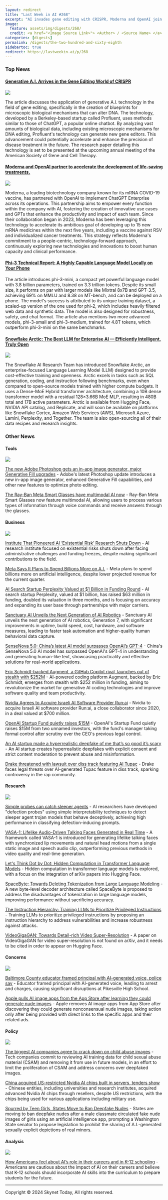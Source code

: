 ```yaml
---
layout: redirect
title: "Last Week in AI #268"
excerpt: "AI invades gene editing with CRISPR, Moderna and OpenAI join forces, introducing the pocket-sized language model Phi-3, Snowflake Arctic revolutionizes enterprise AI, and more! 🧬💡📱🚀"
image: 
  feature: assets/img/digests/268/
  credit: <a href="<Image Source Link>"> <Author> / <Source Name> </a>
categories: [digests]
permalink: /digests/the-two-hundred-and-sixty-eighth
sidebartoc: true
redirect: https://lastweekin.ai/p/268
---
```


### Top News

#### [Generative A.I. Arrives in the Gene Editing World of CRISPR](https://www.nytimes.com/2024/04/22/technology/generative-ai-gene-editing-crispr.html)
![](https://static01.nyt.com/images/2024/05/11/business/11AI-CRISPR-VIDEO-COVER2/11AI-CRISPR-VIDEO-COVER2-facebookJumbo.jpg)

The article discusses the application of generative A.I. technology in the field of gene editing, specifically in the creation of blueprints for microscopic biological mechanisms that can alter DNA. The technology, developed by a Berkeley-based startup called Profluent, uses methods similar to those of ChatGPT, a popular online chatbot. By analyzing vast amounts of biological data, including existing microscopic mechanisms for DNA editing, Profluent's technology can generate new gene editors. This advancement could potentially accelerate and enhance the precision of disease treatment in the future. The research paper detailing this technology is set to be presented at the upcoming annual meeting of the American Society of Gene and Cell Therapy.

#### [Moderna and OpenAI partner to accelerate the development of life-saving treatments.](https://openai.com/customer-stories/moderna)
![](https://images.openai.com/blob/cc3f551c-e365-4706-8b2a-8bf42089f973/Screenshot2024-04-01at10.33.54AM.png?trim=0%2C0%2C0%2C2&width=1000&quality=80)

Moderna, a leading biotechnology company known for its mRNA COVID-19 vaccine, has partnered with OpenAI to implement ChatGPT Enterprise across its operations. This partnership aims to empower every function within the company with AI, fostering the creation of innovative use cases and GPTs that enhance the productivity and impact of each team. Since their collaboration began in 2023, Moderna has been leveraging this technology to accelerate its ambitious goal of developing up to 15 new mRNA medicines within the next five years, including a vaccine against RSV and individualized cancer treatments. This strategy reflects Moderna's commitment to a people-centric, technology-forward approach, continuously exploring new technologies and innovations to boost human capacity and clinical performance.

#### [Phi-3 Technical Report: A Highly Capable Language Model Locally on Your Phone](https://arxiv.org/abs/2404.14219v1)


The article introduces phi-3-mini, a compact yet powerful language model with 3.8 billion parameters, trained on 3.3 trillion tokens. Despite its small size, it performs on par with larger models like Mixtral 8x7B and GPT-3.5, achieving 69% on MMLU and 8.38 on MT-bench, and can be deployed on a phone. The model's success is attributed to its unique training dataset, a scaled-up version of the one used for phi-2, which includes heavily filtered web data and synthetic data. The model is also designed for robustness, safety, and chat format. The article also mentions two more advanced models, phi-3-small and phi-3-medium, trained for 4.8T tokens, which outperform phi-3-mini on the same benchmarks.

#### [Snowflake Arctic: The Best LLM for Enterprise AI — Efficiently Intelligent, Truly Open](https://www.snowflake.com/blog/arctic-open-efficient-foundation-language-models-snowflake/)
![](https://www.snowflake.com/wp-content/uploads/2024/04/Snowflake_ARCTIC_4-24_Blog_hero.png)

The Snowflake AI Research Team has introduced Snowflake Arctic, an enterprise-focused Language Learning Model (LLM) designed to provide cost-effective training and openness. Arctic excels in tasks such as SQL generation, coding, and instruction following benchmarks, even when compared to open-source models trained with higher compute budgets. It uses a Dense-MoE Hybrid transformer architecture, combining a 10B dense transformer model with a residual 128×3.66B MoE MLP, resulting in 480B total and 17B active parameters. Arctic is available from Hugging Face, NVIDIA API catalog, and Replicate, and will soon be available on platforms like Snowflake Cortex, Amazon Web Services (AWS), Microsoft Azure, Lamini, Perplexity, and Together. The team is also open-sourcing all of their data recipes and research insights.




### Other News
#### Tools
![](https://www.zdnet.com/a/img/resize/a5c4e88d6d4fced60805edbff174ab219ddcd2f2/2024/04/22/bff487b1-934d-4904-9ea4-914fca08d9e2/hyper-realistic-cordyceps-mushrooms-in-pupil-prompt-output-2.jpg?auto=webp&fit=crop&height=675&width=1200)

[The new Adobe Photoshop gets an in-app image generator, major Generative Fill upgrades](https://www.zdnet.com/article/the-new-and-improved-adobe-photoshop-gets-an-in-app-image-generator-major-generative-fill-upgrades/) - Adobe's latest Photoshop update introduces a new in-app image generator, enhanced Generative Fill capabilities, and other new features to optimize photo editing.

[The Ray-Ban Meta Smart Glasses have multimodal AI now](https://www.theverge.com/2024/4/23/24138090/ray-ban-meta-smart-glasses-ai-wearables) - Ray-Ban Meta Smart Glasses now feature multimodal AI, allowing users to process various types of information through voice commands and receive answers through the glasses.

#### Business
![](https://www.404media.co/content/images/size/w1200/2024/04/bostrom.png)

[Institute That Pioneered AI ‘Existential Risk’ Research Shuts Down](https://www.404media.co/institute-that-pioneered-ai-existential-risk-research-shuts-down/) - AI research institute focused on existential risks shuts down after facing administrative challenges and funding freezes, despite making significant contributions to the field.

[Meta Says It Plans to Spend Billions More on A.I.](https://www.nytimes.com/2024/04/24/technology/meta-profit-stock-ai.html) - Meta plans to spend billions more on artificial intelligence, despite lower projected revenue for the current quarter.

[AI Search Startup Perplexity Valued at $1 Billion in Funding Round](https://www.bloomberg.com/news/articles/2024-04-23/ai-search-startup-perplexity-valued-at-1-billion-in-funding-round) - AI search startup Perplexity, valued at $1 billion, has raised $63 million in funding, doubled its valuation in three months, and is focusing on accuracy and expanding its user base through partnerships with major carriers.

[Sanctuary AI Unveils the Next Generation of AI Robotics](https://www.prnewswire.com/news-releases/sanctuary-ai-unveils-the-next-generation-of-ai-robotics-302126861.html) - Sanctuary AI unveils the next generation of AI robotics, Generation 7, with significant improvements in uptime, build speed, cost, hardware, and software measures, leading to faster task automation and higher-quality human behavioral data capture.

[SenseNova 5.0: China’s latest AI model surpasses OpenAI’s GPT-4](https://interestingengineering.com/innovation/china-sensenova-outperforms-gpt-4) - China's SenseNova 5.0 AI model has surpassed OpenAI's GPT-4 in understanding and generating human-like text, showcasing practicality and effective solutions for real-world applications.

[Eric Schmidt-backed Augment, a GitHub Copilot rival, launches out of stealth with $252M](https://techcrunch.com/2024/04/24/eric-schmidt-backed-augment-a-github-copilot-rival-launches-out-of-stealth-with-252m/) - AI-powered coding platform Augment, backed by Eric Schmidt, emerges from stealth with $252 million in funding, aiming to revolutionize the market for generative AI coding technologies and improve software quality and team productivity.

[Nvidia Agrees to Acquire Israeli AI Software Provider Run:ai](https://www.bloomberg.com/news/articles/2024-04-24/nvidia-agrees-to-acquire-israeli-ai-software-provider-run-ai) - Nvidia to acquire Israeli AI software provider Run:ai, a close collaborator since 2020, in a deal valued at $700 million.

[OpenAI Startup Fund quietly raises $15M](https://techcrunch.com/2024/04/26/openai-startup-fund-quietly-raises-15m/) - OpenAI's Startup Fund quietly raises $15M from two unnamed investors, with the fund's manager taking formal control after scrutiny over the CEO's previous legal control.

[An AI startup made a hyperrealistic deepfake of me that’s so good it’s scary](https://www.technologyreview.com/2024/04/25/1091772/new-generative-ai-avatar-deepfake-synthesia/) - An AI startup creates hyperrealistic deepfakes with explicit consent and strict content moderation to prevent abuse and misinformation.

[Drake threatened with lawsuit over diss track featuring AI Tupac](https://www.theverge.com/2024/4/24/24139442/tupac-ai-lawsuit-drake-taylor-made-diss-track) - Drake faces legal threats over AI-generated Tupac feature in diss track, sparking controversy in the rap community.

#### Research
![](https://cdn.sanity.io/images/4zrzovbb/website/4b8bc05b916dc4fbaf2543f76f946e5587aaeb43-2400x1260.png)

[Simple probes can catch sleeper agents](https://www.anthropic.com/research/probes-catch-sleeper-agents) - AI researchers have developed "defection probes" using simple interpretability techniques to detect sleeper agent trojan models that behave deceptively, achieving high performance in classifying defection-inducing prompts.

[VASA-1: Lifelike Audio-Driven Talking Faces Generated in Real Time](https://arxiv.org/abs/2404.10667v1) - A framework called VASA-1 is introduced for generating lifelike talking faces with synchronized lip movements and natural head motions from a single static image and speech audio clip, outperforming previous methods in video quality and real-time generation.

[Let's Think Dot by Dot: Hidden Computation in Transformer Language Models](https://arxiv.org/abs/2404.15758v1) - Hidden computation in transformer language models is explored, with a focus on the integration of arXiv papers into Hugging Face.

[SpaceByte: Towards Deleting Tokenization from Large Language Modeling](https://arxiv.org/abs/2404.14408v1) - A new byte-level decoder architecture called SpaceByte is proposed to address the disadvantages of tokenization in large language models, improving performance without sacrificing accuracy.

[The Instruction Hierarchy: Training LLMs to Prioritize Privileged Instructions](https://arxiv.org/abs/2404.13208v1) - Training LLMs to prioritize privileged instructions by proposing an instruction hierarchy to address vulnerabilities and increase robustness against attacks.

[VideoGigaGAN: Towards Detail-rich Video Super-Resolution](https://arxiv.org/abs/2404.12388v1) - A paper on VideoGigaGAN for video super-resolution is not found on arXiv, and it needs to be cited in order to appear on Hugging Face.

#### Concerns
![](https://www.thebaltimorebanner.com/resizer/x-FV6pWOwKHz6ew8ggQ9VuVRBI0=/657x0/filters:quality(70):format(url)/cloudfront-us-east-1.images.arcpublishing.com/baltimorebanner/RQ5UAL5CIRHUPHO5SV3LVYKPKE.jpg)

[Baltimore County educator framed principal with AI-generated voice, police say](https://www.thebaltimorebanner.com/education/k-12-schools/eric-eiswert-ai-audio-baltimore-county-YBJNJAS6OZEE5OQVF5LFOFYN6M/) - Educator framed principal with AI-generated voice, leading to arrest and charges, causing significant disruptions at Pikesville High School.

[Apple pulls AI image apps from the App Store after learning they could generate nude images](https://9to5mac.com/2024/04/26/apple-pulls-multiple-ai-nude-image-apps-from-app-store/) - Apple removes AI image apps from App Store after discovering they could generate nonconsensual nude images, taking action only after being provided with direct links to the specific apps and their related ads.

#### Policy
![](https://cdn.vox-cdn.com/thumbor/qBF-VPP0j9fO1UEdhRo9_Dj24kU=/0x0:2040x1360/1200x628/filters:focal(1020x680:1021x681)/cdn.vox-cdn.com/uploads/chorus_asset/file/25330660/STK414_AI_CHATBOT_H.jpg)

[The biggest AI companies agree to crack down on child abuse images](https://www.theverge.com/2024/4/23/24138356/ai-companies-csam-thorn-training-data) - Tech companies commit to reviewing AI training data for child sexual abuse material (CSAM) and removing it from use in future models, in an effort to limit the proliferation of CSAM and address concerns over deepfaked images.

[China acquired US-restricted Nvidia AI chips built in servers, tenders show](https://www.scmp.com/tech/tech-war/article/3260021/tech-war-china-acquired-us-restricted-nvidia-ai-chips-super-micro-dell-and-gigabyte-technology) - Chinese entities, including universities and research institutes, acquired advanced Nvidia AI chips through resellers, despite US restrictions, with the chips being used for various applications including military use.

[Spurred by Teen Girls, States Move to Ban Deepfake Nudes](https://www.nytimes.com/2024/04/22/technology/deepfake-ai-nudes-high-school-laws.html) - States are moving to ban deepfake nudes after a male classmate circulated fake nude images of girls using an artificial intelligence app, prompting a Washington State senator to propose legislation to prohibit the sharing of A.I.-generated sexually explicit depictions of real minors.

#### Analysis
![](https://ygo-assets-websites-editorial-emea.yougov.net/images/GettyImages-748338005.original.jpg?pw=1200)

[How Americans feel about AI’s role in their careers and in K-12 schooling](https://today.yougov.com/technology/articles/49237-how-americans-feel-about-ais-role-in-their-careers) - Americans are cautious about the impact of AI on their careers and believe that K-12 schools should incorporate AI skills into the curriculum to prepare students for the future.

<hr>

Copyright © 2024 Skynet Today, All rights reserved.
